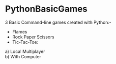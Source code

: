 # PythonBasicGames
3 Basic Command-line games created with Python:-
* Flames
* Rock Paper Scissors
* Tic-Tac-Toe:
<l>
a) Local Multiplayer
<br>
b) With Computer
</l>
